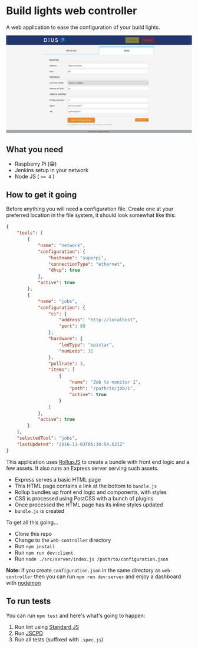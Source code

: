 # Build lights web controller
A web application to ease the configuration of your build lights.

![jobs configuration](https://github.com/DiUS/build-lights/blob/master/docs/jobs.png)

## What you need
- Raspberry Pi (:grin:)
- Jenkins setup in your network
- Node JS ( `>= 4` )

## How to get it going
Before anything you will need a configuration file. Create one at your preferred location in the file system, it should look somewhat like this:

```json
{
    "tools": [
        {
            "name": "network",
            "configuration": {
                "hostname": "superpi",
                "connectionType": "ethernet",
                "dhcp": true
            },
            "active": true
        },
        {
            "name": "jobs",
            "configuration": {
                "ci": {
                    "address": "http://localhost",
                    "port": 80
                },
                "hardware": {
                    "ledType": "epistar",
                    "numLeds": 32
                },
                "pollrate": 3,
                "items": [
                    {
                        "name": "Job to monitor 1",
                        "path": "/path/to/job/1",
                        "active": true
                    }
                ]
            },
            "active": true
        }
    ],
    "selectedTool": "jobs",
    "lastUpdated": "2016-11-03T05:34:54.621Z"
}
```

This application uses [RollupJS](rollupjs.org) to create a bundle with front end logic and a few assets. It also runs an Express server serving such assets.

- Express serves a basic HTML page
- This HTML page contains a link at the bottom to `bundle.js`
- Rollup bundles up front end logic and components, with styles
- CSS is processed using PostCSS with a bunch of plugins
- Once processed the HTML page has its inline styles updated
- `bundle.js` is created

To get all this going...
- Clone this repo
- Change to the `web-controller` directory
- Run `npm install`
- Run `npm run dev:client`
- Run `node ./src/server/index.js /path/to/configuration.json`

**Note:** if you create `configuration.json` in the same directory as `web-controller` then you can run `npm run dev:server` and enjoy a dashboard with [nodemon](http://npmjs.com/package/nodemon)

## To run tests
You can run `npm test` and here's what's going to happen:
1. Run lint using [Standard JS](http://standardjs.com/)
2. Run [JSCPD](https://github.com/kucherenko/jscpd)
3. Run all tests (suffixed with `.spec.js`)
